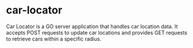 # car-locator
Car Locator is a GO server application that handles car location data. It accepts POST requests to update car locations and provides GET requests to retrieve cars within a specific radius.
